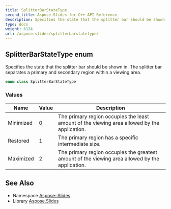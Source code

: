 ```yaml
---
title: SplitterBarStateType
second_title: Aspose.Slides for C++ API Reference
description: Specifies the state that the splitter bar should be shown in. The splitter bar separates a primary and secondary region within a viewing area.
type: docs
weight: 6124
url: /aspose.slides/splitterbarstatetype/
---
```

## SplitterBarStateType enum


Specifies the state that the splitter bar should be shown in. The splitter bar separates a primary and secondary region within a viewing area.

```cpp
enum class SplitterBarStateType
```

### Values

| Name | Value | Description |
| --- | --- | --- |
| Minimized | 0 | The primary region occupies the least amount of the viewing area allowed by the application. |
| Restored | 1 | The primary region has a specific intermediate size. |
| Maximized | 2 | The primary region occupies the greatest amount of the viewing area allowed by the application. |

## See Also

* Namespace [Aspose::Slides](../)
* Library [Aspose.Slides](../../)